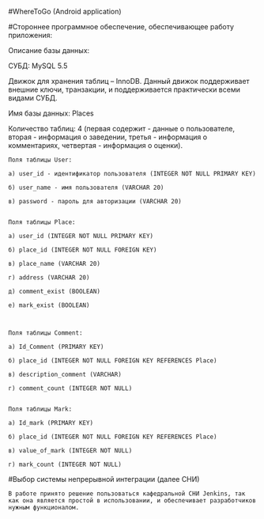 #WhereToGo (Android application)











#Стороннее программное обеспечение, обеспечивающее работу приложения:

Описание базы данных: 

СУБД: MySQL 5.5 

Движок для хранения таблиц – InnoDB. Данный движок поддерживает внешние ключи, транзакции, и поддерживается практически всеми видами СУБД.

Имя базы данных: Places

Количество таблиц: 4 (первая содержит - данные о пользователе, вторая - информация о заведении, третья - информация о комментариях, четвертая - информация о оценки).

	Поля таблицы User: 

	а) user_id - идентификатор пользователя (INTEGER NOT NULL PRIMARY KEY) 

	б) user_name - имя пользователя (VARCHAR 20)

	в) password - пароль для авторизации (VARCHAR 20)


	Поля таблицы Place:

	a) user_id (INTEGER NOT NULL PRIMARY KEY)

	б) place_id (INTEGER NOT NULL FOREIGN KEY)

	в) place_name (VARCHAR 20)

	г) address (VARCHAR 20)

	д) comment_exist (BOOLEAN)

	е) mark_exist (BOOLEAN)



	Поля таблицы Comment:

	а) Id_Comment (PRIMARY KEY)

	б) place_id (INTEGER NOT NULL FOREIGN KEY REFERENCES Place)

	в) description_comment (VARCHAR)

	г) comment_count (INTEGER NOT NULL)
	

	Поля таблицы Mark:

	а) Id_mark (PRIMARY KEY)

	б) place_id (INTEGER NOT NULL FOREIGN KEY REFERENCES Place)

	в) value_of_mark (INTEGER NOT NULL)

	г) mark_count (INTEGER NOT NULL)







#Выбор системы непрерывной интеграции (далее СНИ)

	В работе принято решение пользоваться кафедральной СНИ Jenkins, так как она является простой в использовании, и обеспечивает разработчиков нужным функционалом.
